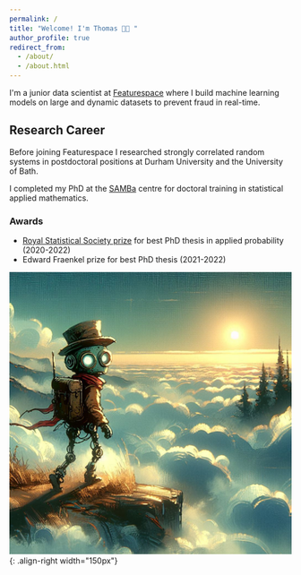 ```yaml
---
permalink: /
title: "Welcome! I'm Thomas 👋🏼 "
author_profile: true
redirect_from: 
  - /about/
  - /about.html
---
```

I'm a junior data scientist at [Featurespace](https://www.featurespace.com/) where I build machine learning models on large and dynamic datasets to prevent fraud in real-time. 

## Research Career

Before joining Featurespace I researched strongly correlated random systems in postdoctoral positions at Durham University and the University of Bath.

I completed my PhD at the [SAMBa](https://samba.ac.uk/) centre for doctoral training in statistical applied mathematics.

### Awards

* [Royal Statistical Society prize](https://www.bath.ac.uk/announcements/the-royal-statistical-society-prize-awarded/) for best PhD thesis  in applied probability (2020-2022)
* Edward Fraenkel prize for best PhD thesis (2021-2022)

![Text](/images/Designer.png){: .align-right width="150px"}
